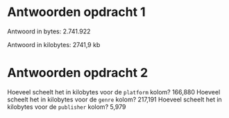 # Antwoorden opdracht 1

Antwoord in bytes: 2.741.922

Antwoord in kilobytes: 2741,9 kb

# Antwoorden opdracht 2

Hoeveel scheelt het in kilobytes voor de `platform` kolom?
166,880
Hoeveel scheelt het in kilobytes voor de `genre` kolom?
217,191 
Hoeveel scheelt het in kilobytes voor de `publisher` kolom?
5,979